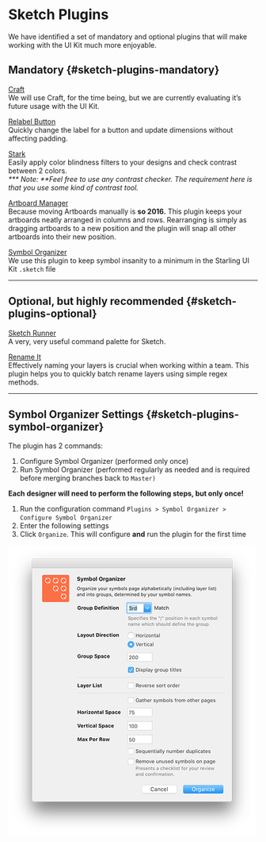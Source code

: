 # Sketch Plugins

We have identified a set of mandatory and optional plugins that will make working with the UI Kit much more enjoyable.

## **Mandatory** {#sketch-plugins-mandatory}

[Craft](https://www.invisionapp.com/craft)  
We will use Craft, for the time being, but we are currently evaluating it’s future usage with the UI Kit.

[Relabel Button](https://github.com/kenmoore/sketch-relabel-button)  
Quickly change the label for a button and update dimensions without affecting padding.

[Stark](http://www.getstark.co/)  
Easily apply color blindness filters to your designs and check contrast between 2 colors.  
_**\* Note: **Feel free to use any contrast checker. The requirement here is that you use some kind of contrast tool._

[Artboard Manager](https://github.com/bomberstudios/artboard-manager)  
Because moving Artboards manually is **so 2016.** This plugin keeps your artboards neatly arranged in columns and rows. Rearranging is simply as dragging artboards to a new position and the plugin will snap all other artboards into their new position.

[Symbol Organizer](https://github.com/sonburn/symbol-organizer)  
We use this plugin to keep symbol insanity to a minimum in the Starling UI Kit `.sketch` file

---

## **Optional, but highly recommended** {#sketch-plugins-optional}

[Sketch Runner](http://sketchrunner.com/)  
A very, very useful command palette for Sketch.

[Rename It](http://rodi01.github.io/RenameIt/)  
Effectively naming your layers is crucial when working within a team. This plugin helps you to quickly batch rename layers using simple regex methods.

---

## **Symbol Organizer Settings** {#sketch-plugins-symbol-organizer}

The plugin has 2 commands:

1. Configure Symbol Organizer \(performed only once\)
2. Run Symbol Organizer \(performed regularly as needed and is required before merging branches back to `Master)`

**Each designer will need to perform the following steps, but only once!**

1. Run the configuration command `Plugins > Symbol Organizer > Configure Symbol Organizer`
2. Enter the following settings
3. Click `Organize`. This will configure **and** run the plugin for the first time

![](/assets/symbol-organizer-settings.png)

